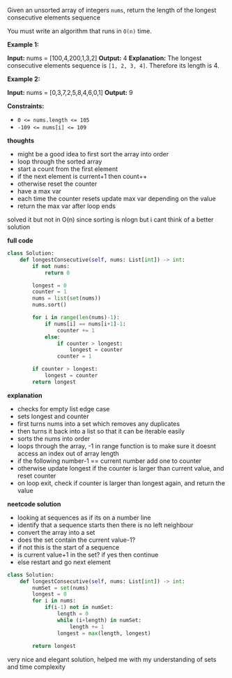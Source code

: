 Given an unsorted array of integers `nums`, return the length of the longest consecutive elements sequence

You must write an algorithm that runs in `O(n)` time.

**Example 1:**

**Input:** nums = [100,4,200,1,3,2]
**Output:** 4
**Explanation:** The longest consecutive elements sequence is `[1, 2, 3, 4]`. Therefore its length is 4.

**Example 2:**

**Input:** nums = [0,3,7,2,5,8,4,6,0,1]
**Output:** 9

**Constraints:**

- `0 <= nums.length <= 105`
- `-109 <= nums[i] <= 109`

**thoughts**
* might be a good idea to first sort the array into order
* loop through the sorted array
* start a count from the first element
* if the next element is current+1 then count++
* otherwise reset the counter
* have a max var
* each time the counter resets update max var depending on the value
* return the max var after loop ends

solved it but not in O(n) since sorting is nlogn but i cant think of a better solution

**full code**
```python
class Solution:
    def longestConsecutive(self, nums: List[int]) -> int:
        if not nums:
            return 0

        longest = 0
        counter = 1
        nums = list(set(nums))
        nums.sort()

        for i in range(len(nums)-1):
            if nums[i] == nums[i+1]-1:
                counter += 1
            else:
                if counter > longest:
                    longest = counter
                counter = 1

        if counter > longest:
            longest = counter
        return longest
```

**explanation**
* checks for empty list edge case
* sets longest and counter
* first turns nums into a set which removes any duplicates
* then turns it back into a list so that it can be iterable easily
* sorts the nums into order
* loops through the array, -1 in range function is to make sure it doesnt access an index out of array length
* if the following number-1 == current number add one to counter
* otherwise update longest if the counter is larger than current value, and reset counter
* on loop exit, check if counter is larger than longest again, and return the value

**neetcode solution**
* looking at sequences as if its on a number line
* identify that a sequence starts then there is no left neighbour
* convert the array into a set
* does the set contain the current value-1? 
* if not this is the start of a sequence
* is current value+1 in the set? if yes then continue
* else restart and go next element

```python 
class Solution:
    def longestConsecutive(self, nums: List[int]) -> int:
        numSet = set(nums)
        longest = 0
        for i in nums:
            if(i-1) not in numSet:
                length = 0
                while (i+length) in numSet:
                    length += 1
                longest = max(length, longest)
                
        return longest
```
very nice and elegant solution, helped me with my understanding of sets and time complexity